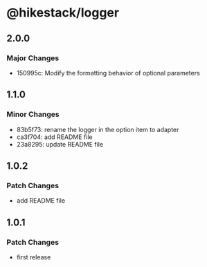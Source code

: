 # @hikestack/logger

## 2.0.0

### Major Changes

- 150995c: Modify the formatting behavior of optional parameters

## 1.1.0

### Minor Changes

- 83b5f73: rename the logger in the option item to adapter
- ca3f704: add README file
- 23a8295: update README file

## 1.0.2

### Patch Changes

- add README file

## 1.0.1

### Patch Changes

- first release
